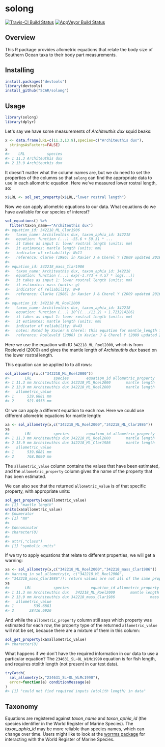 
<!-- README.md is generated from README.Rmd. Please edit that file -->
solong
======

[![Travis-CI Build Status](https://travis-ci.org/SCAR/solong.svg?branch=master)](https://travis-ci.org/SCAR/solong) [![AppVeyor Build Status](https://ci.appveyor.com/api/projects/status/github/SCAR/solong?branch=master&svg=true)](https://ci.appveyor.com/project/SCAR/solong)

Overview
--------

This R package provides allometric equations that relate the body size of Southern Ocean taxa to their body part measurements.

Installing
----------

``` r
install.packages("devtools")
library(devtools)
install_github("SCAR/solong")
```

Usage
-----

``` r
library(solong)
library(dplyr)
```

Let's say we have some measurements of *Architeuthis dux* squid beaks:

``` r
x <- data.frame(LRL=c(11.3,13.9),species=c("Architeuthis dux"),
  stringsAsFactors=FALSE)
x
#>    LRL          species
#> 1 11.3 Architeuthis dux
#> 2 13.9 Architeuthis dux
```

It doesn't matter what the column names are, but we do need to set the properties of the columns so that `solong` can find the appropriate data to use in each allometric equation. Here we've measured lower rostral length, so:

``` r
x$LRL <- sol_set_property(x$LRL,"lower rostral length")
```

Now we can apply allometric equations to our data. What equations do we have available for our species of interest?

``` r
sol_equations() %>%
  filter(taxon_name=="Architeuthis dux")
#> equation_id: 342218_ML_Clar1986
#>   taxon_name: Architeuthis dux, taxon_aphia_id: 342218
#>   equation: function (...) -55.6 + 59.31 * ...
#>   it takes as input 1: lower rostral length (units: mm)
#>   it estimates: mantle length (units: mm)
#>   indicator of reliability: N=11
#>   reference: Clarke (1986) in Xavier J & Cherel Y (2009 updated 2016) Cephalopod beak guide for the Southern Ocean. Cambridge, British Antarctic Survey, 129pp.
#> 
#> equation_id: 342218_mass_Clar1986
#>   taxon_name: Architeuthis dux, taxon_aphia_id: 342218
#>   equation: function (...) exp(-1.773 + 4.57 * log(...))
#>   it takes as input 1: lower rostral length (units: mm)
#>   it estimates: mass (units: g)
#>   indicator of reliability: N=9
#>   reference: Clarke (1986) in Xavier J & Cherel Y (2009 updated 2016) Cephalopod beak guide for the Southern Ocean. Cambridge, British Antarctic Survey, 129pp.
#> 
#> equation_id: 342218_ML_Roel2000
#>   taxon_name: Architeuthis dux, taxon_aphia_id: 342218
#>   equation: function (...) 10^((.../11.2) + 1.723214286)
#>   it takes as input 1: lower rostral length (units: mm)
#>   it estimates: mantle length (units: mm)
#>   indicator of reliability: N=43
#>   notes: Noted by Xavier & Cherel: this equation for mantle_length from LRL might be better than the Clarke (1986) one
#>   reference: Roeleveld (2000) in Xavier J & Cherel Y (2009 updated 2016) Cephalopod beak guide for the Southern Ocean. Cambridge, British Antarctic Survey, 129pp.
```

Here we use the equation with ID `342218_ML_Roel2000`, which is from Roeleveld (2000) and gives the mantle length of *Architeuthis dux* based on the lower rostral length.

This equation can be applied to to all rows:

``` r
sol_allometry(x,c("342218_ML_Roel2000"))
#>       LRL          species        equation_id allometric_property
#> 1 11.3 mm Architeuthis dux 342218_ML_Roel2000       mantle length
#> 2 13.9 mm Architeuthis dux 342218_ML_Roel2000       mantle length
#>   allometric_value
#> 1      539.6881 mm
#> 2      921.0553 mm
```

Or we can apply a different equation to each row. Here we could use different allometric equations for mantle length:

``` r
xa <- sol_allometry(x,c("342218_ML_Roel2000","342218_ML_Clar1986"))
xa
#>       LRL          species        equation_id allometric_property
#> 1 11.3 mm Architeuthis dux 342218_ML_Roel2000       mantle length
#> 2 13.9 mm Architeuthis dux 342218_ML_Clar1986       mantle length
#>   allometric_value
#> 1      539.6881 mm
#> 2      768.8090 mm
```

The `allometric_value` column contains the values that have been estimated, and the `allometric_property` column gives the name of the property that has been estimated.

We can also see that the returned `allometric_value` is of that specific property, with appropriate units:

``` r
sol_get_property(xa$allometric_value)
#> [1] "mantle length"
units(xa$allometric_value)
#> $numerator
#> [1] "mm"
#> 
#> $denominator
#> character(0)
#> 
#> attr(,"class")
#> [1] "symbolic_units"
```

If we try to apply equations that relate to different properties, we will get a warning:

``` r
xa <- sol_allometry(x,c("342218_ML_Roel2000","342218_mass_Clar1986"))
#> Warning in sol_allometry(x, c("342218_ML_Roel2000",
#> "342218_mass_Clar1986")): return values are not all of the same property
xa
#>       LRL          species          equation_id allometric_property
#> 1 11.3 mm Architeuthis dux   342218_ML_Roel2000       mantle length
#> 2 13.9 mm Architeuthis dux 342218_mass_Clar1986                mass
#>   allometric_value
#> 1         539.6881
#> 2       28416.6920
```

And while the `allometric_property` column still says which property was estimated for each row, the property type of the returned `allometric_value` will not be set, because there are a mixture of them in this column:

``` r
sol_get_property(xa$allometric_value)
#> character(0)
```

What happens if we don't have the required information in our data to use a particular equation? The `234631_SL~OL_WiMc1990` equation is for fish length, and requires otolith length (not present in our test data).

``` r
tryCatch(
  sol_allometry(x,"234631_SL~OL_WiMc1990"),
  error=function(e) conditionMessage(e)
)
#> [1] "could not find required inputs (otolith length) in data"
```

Taxonomy
--------

Equations are registered against *taxon\_name* and *taxon\_aphia\_id* (the species identifier in the World Register of Marine Species). The *taxon\_aphia\_id* may be more reliable than species names, which can change over time. Users might like to look at the [worrms package](https://cran.r-project.org/package=worrms) for interacting with the World Register of Marine Species.
